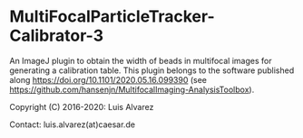# MultiFocalParticleTracker-Calibrator-3
An ImageJ plugin to obtain the width of beads in multifocal images for generating a calibration table.
This plugin belongs to the software published along https://doi.org/10.1101/2020.05.16.099390 (see https://github.com/hansenjn/MultifocalImaging-AnalysisToolbox). 

Copyright (C) 2016-2020: Luis Alvarez

Contact: luis.alvarez(at)caesar.de
